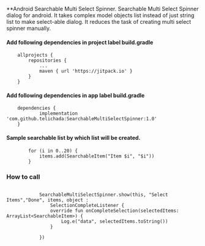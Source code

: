 **Android Searchable Multi Select Spinner.
Searchable Multi Select Spinner dialog for android. It takes complex model objects list instead of just string list to make select-able dialog. It reduces the task of creating multi select spinner manually.


#### Add following dependencies in project label build.gradle

```
	allprojects {
		repositories {
			...
			maven { url 'https://jitpack.io' }
		}
	}
```
#### Add following dependencies in app label build.gradle
```
	dependencies {
	        implementation 'com.github.telichada:SearchableMultiSelectSpinner:1.0'
	}
```

#### Sample searchable list by which list will be created.
```
        for (i in 0..20) {
            items.add(SearchableItem("Item $i", "$i"))
        }
```
### How to call
```
        
            SearchableMultiSelectSpinner.show(this, "Select Items","Done", items, object :
                SelectionCompleteListener {
                override fun onCompleteSelection(selectedItems: ArrayList<SearchableItem>) {
                    Log.e("data", selectedItems.toString())
                }

            })
        
```
